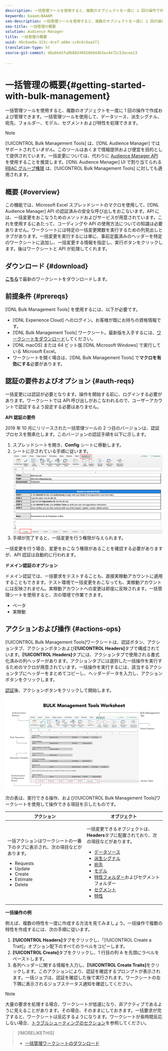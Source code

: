 ```yaml
---
description: 一括管理ツールを使用すると、複数のオブジェクトを一度に 1 回の操作で作成および管理できます。一括管理ツールを使用して、データソース、派生シグナル、宛先、フォルダー、セグメントおよび特性を処理できます。
keywords: baaam;BAAAM
seo-description: 一括管理ツールを使用すると、複数のオブジェクトを一度に 1 回の操作で作成および管理できます。一括管理ツールを使用して、データソース、派生シグナル、宛先、フォルダー、セグメントおよび特性を処理できます。
seo-title: 一括管理の概要
solution: Audience Manager
title: 一括管理の概要
uuid: 4bc6ae0a-315c-4ce7-a68e-cc0c6c6aa2f1
translation-type: ht
source-git-commit: d6abb45fa8b88248920b64db3ac4e72c53ecee13

---
```



# 一括管理の概要{#getting-started-with-bulk-management}

一括管理ツールを使用すると、複数のオブジェクトを一度に 1 回の操作で作成および管理できます。一括管理ツールを使用して、データソース、派生シグナル、宛先、フォルダー、モデル、セグメントおよび特性を処理できます。

<!-- 

c_bulk_start.xml

 -->

>[!NOTE]
>
>[!UICONTROL Bulk Management Tools] は、[!DNL Audience Manager] ではサポートされて&#x200B;*いません*。このツールはあくまで情報提供および便宜を目的として提供されています。一括変更については、代わりに [Audience Manager API](../../api/rest-api-main/aam-api-getting-started.md) を使用することを推奨します。[!DNL Audience Manager] UI で割り当てられる [RBAC グループ権限](../../features/administration/administration-overview.md) は、[!UICONTROL Bulk Management Tools] に対しても適用されます。

## 概要 {#overview}

この機能では、Microsoft Excel スプレッドシートのマクロを使用して、[!DNL Audience Manager] API の認証済みの安全な呼び出しをおこないます。API には、一括変更をおこなうためのメソッドおよびサービスが用意されています。これを使用するにあたって、コーディングや API の使用方法についての知識は必要ありません。ワークシートには特定の一括変更関数を実行するための列見出しとタブがあります。一括変更を実行するには単に、事前定義済みのヘッダーを特定のワークシートに追加し、一括変更する情報を指定し、実行ボタンをクリックします。後はワークシートと API が処理してくれます。

## ダウンロード {#download}

**[こちら](assets/BAAAM_V2_20191015.xlsm)**&#x200B;で最新のワークシートをダウンロードします。

## 前提条件 {#prereqs}

[!DNL Bulk Management Tools] を使用するには、以下が必要です。

* [!DNL Experience Cloud] へのログイン。お客様が既にお持ちの資格情報です。
* [!DNL Bulk Management Tools] ワークシート。最新版を入手するには、[ワークシートをダウンロード](/help/using/reference/bulk-management-tools/bulk-management-intro.md#download)してください。
* [!DNL macOS] または 64 ビット版 [!DNL Microsoft Windows] で実行している Microsoft Excel。
* ワークシートを開く場合は、[!DNL Bulk Management Tools] で&#x200B;**マクロを有効にする**&#x200B;必要があります。

## 認証の要件およびオプション {#auth-reqs}

一括変更には認証が必要となります。操作を開始する前に、ログインする必要があります。ワークシートでは API 呼び出しがおこなわれるので、ユーザーアカウントで認証するよう設定する必要はありません。

**API 認証の要件**

2019 年 10 月にリリースされた一括管理ツールの 2 つ目のバージョンは、認証プロセスを簡素化します。このバージョンの認証手順を以下に示します。

1. スプレッドシートを開き、**Config** シートに移動します。
2. シートに示されている手順に従います。
   ![](assets/baaam-authentication.png)
3. 手順が完了すると、一括変更を行う権限が与えられます。

一括変更を行う場合、変更をおこなう権限があることを確認する必要がありますが、API 認証は自動的に行われます。

**ドメイン認証のオプション**

ドメイン認証では、一括要求をテストすることも、直接実稼動アカウントに適用することもできます。テスト環境で一括変更をおこなっても、実稼動アカウントには反映されません。実稼動アカウントへの変更は即座に反映されます。一括管理シートを使用すると、次の環境で作業できます。

* ベータ
* 実稼動

## アクションおよび操作 {#actions-ops}

[!UICONTROL Bulk Management Tools]ワークシートは、認証ボタン、アクションタブ、アクションボタンおよび&#x200B;**[!UICONTROL Headers]**&#x200B;タブで構成されています。**[!UICONTROL Headers]**&#x200B;タブには、アクションタブで使用される書式化済みの列ヘッダーがあります。アクションタブには選択した一括操作を実行するためのマクロが用意されています。一括操作を実行するには、該当するアクションタブにヘッダーをまとめてコピーし、ヘッダーデータを入力し、アクションボタンをクリックします。

[認証](#auth-reqs)後、アクションボタンをクリックして開始します。

![](assets/baaam-worksheet.png)

次の表は、実行できる操作、および[!UICONTROL Bulk Management Tools]ワークシートを使用して操作できる項目を示したものです。

<table id="table_B9B3E09B692E42BAA52FB32C18B00709"> 
 <thead> 
  <tr> 
   <th colname="col1" class="entry"> アクション </th> 
   <th colname="col2" class="entry"> オブジェクト </th> 
  </tr> 
 </thead>
 <tbody> 
  <tr> 
   <td colname="col1"> <p>一括アクションはワークシートの一番下のタブに表示され、次の項目などがあります。 </p> <p> 
     <ul id="ul_49F46B9E00C045D29E40258EB7BDCFBB"> 
      <li id="li_193C41EA19EF4D738FBA037D2BF9B05C">Requests </li> 
      <li id="li_5BE2E13D839F4958AAA5C01B7EFC5096">Update </li> 
      <li id="li_4CCCC739795945DF8C89787F9A67EB88">Create </li> 
      <li id="li_C7D36D2BDF0448CEAF3A5EABE41038E8">Estimate </li> 
      <li id="li_07A3E94326124A3092362D9896EB7732">Delete </li> 
     </ul> </p> </td> 
   <td colname="col2"> <p>一括変更できるオブジェクトは、<b><span class="uicontrol">Headers</span></b>タブに配置されており、次の項目などがあります。 </p> <p> 
     <ul id="ul_A7A96F2B1B63430B9A1E1184AC5FA8F2"> 
      <li id="li_E3D9E2E190B04BE685337AC6140C371C"> <a href="../../features/datasources-list-and-settings.md#data-sources-list-and-settings"> データソース</a> </li> 
      <li id="li_B645385E40684FA28770913EAF18CB2C"> <a href="../../features/derived-signals.md"> 派生シグナル</a> </li> 
      <li id="li_9059F8C4A41A410899BDEFC76D3F5949"> <a href="../../features/destinations/destinations.md"> 宛先</a> </li> 
      <li> <a href="../../features/algorithmic-models/understanding-models.md"> モデル</a> </li> 
      <li id="li_BB5A445150754E53AA38C78461326932"> <a href="../../features/traits/trait-storage.md#trait-storage"> 特性フォルダー</a>およびセグメントフォルダー </li> 
      <li id="li_7A27DBF64E0945CF8AE8C96E8C6EDA09"> <a href="../../features/segments/segments-purpose.md"> セグメント</a> </li> 
      <li id="li_A4640A34930040DEA8555EAF0AE2A702"> <a href="../../features/traits/trait-details-page.md"> 特性</a> </li> 
     </ul> </p> </td> 
  </tr> 
 </tbody> 
</table>

**一括操作の例**

例えば、複数の特性を一度に作成する方法を見てみましょう。一括操作で複数の特性を作成するには、次の手順に従います。

1. **[!UICONTROL Headers]**&#x200B;タブをクリックし、「[!UICONTROL Create a Trait]」オプション配下のすべてのラベルをコピーします。
2. **[!UICONTROL Create]**&#x200B;タブをクリックし、1 行目の列 A を先頭にラベルをペーストします。
3. 各列ヘッダーに関する情報を入力し、**[!UICONTROL Create Traits]**&#x200B;をクリックします。このアクションにより、認証を確認するプロンプトが表示されます。一括ジョブは、認証を確認した後で実行されます。ワークシートの左下隅に表示されるジョブステータス通知を確認してください。


>[!NOTE]
>
>大量の要求を処理する場合、ワークシートが低速になり、非アクティブであるように見えることがあります。その場合、そのままにしておきます。一括要求が完了すると、ワークシートは反応するようになります。ワークシートが長時間反応しない場合、[トラブルシューティングのセクション](../../reference/bulk-management-tools/bulk-troubleshooting.md)を参照してください。



>[!MORELIKETHIS]
>
>* [一括管理ワークシートのダウンロード](assets/BAAAM_August_2018.xlsm)

